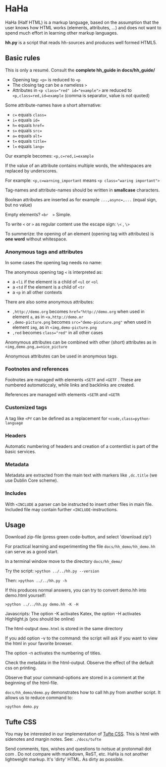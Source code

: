 # HaHa

HaHa (Half HTML) is a markup language, based on the assumption that the user 
knows how HTML works (elements, attributes, ...) and does not want to spend much 
effort in learning other markup languages. 

**hh.py** is a script that reads hh-sources and produces well formed HTML5.

## Basic rules 

This is only a resumé. Consult the **complete hh_guide in docs/hh_guide/**

- Opening tag: `<p>` is reduced to `<p`
- The closing tag can be a nameless `>`     
- Attributes in `<p class="red" id="example">` are reduced to `<p,class=red,id=example` 
(comma is separator, value is not quoted)

Some attribute-names have a short alternative: 

- `c=` equals `class=`
- `i=` equals `id=` 
- `h=` equals `href=` 
- `s=` equals `src=` 
- `a=` equals `alt=` 
- `t=` equals `title=` 
- `l=` equals `lang=` 

Our example becomes: `<p,c=red,i=example`

If the value of an attribute contains multiple words, the whitespaces are 
replaced by underscores.
 
For example: `<p,c=warning_important` means `<p class="waring important">` 

Tag-names and attribute-names should be written in **smallcase** characters.

Boolean attributes are inserted as for example `...,async=,...` (equal sign, but no value)

Empty elements? `<br  >` Simple.

To write `<` or `>` as regular content use the escape sign: `\<` , `\>`   

    
To summerize: the opening of an element (opening tag with attributes) is **one word** without whitespace.
  
### Anonymous tags and attributes

In some cases the opening tag needs no name:

The anonymous opening tag `<` is interpreted as: 

- a `<li` if the element is a child of `<ul` or `<ol` 
- a `<td` if the element is a child of `<tr` 
- a `<p` in all other contexts 

There are also some anonymous attributes: 


- `,http://demo.org` becomes `href="http://demo.org` when used in element `a`, as in `<a,http://demo.or`  
- `,demo-picture.png` becomes `src="demo-picuture.png"` when used in element `img`, as in `<img,demo-picture.png`  
- `,red` becomes `class="red"` in all other cases


Anomymous attributes can be combined with other (short) attributes as in `<img,demo.png,a=nice_picture` 

Anonymous attributes can be used in anonymous tags.

### Footnotes and references

Footnotes are managed with elements `<SETF` and `<GETF` . These are numbered 
automaticcaly, while links and backlinks are created.

References are managed with elements `<SETR` and `<GETR`

### Customized tags

A tag like `<PY` can be defined as a replacement for `<code,class=python-language`

### Headers

Automatic numbering of headers and creation of a contentlist is part of the
basic services.

### Metadata

Metadata are extracted from the main text with markers like `,dc.title` (we use
Dublin Core scheme). 

### Includes

With `<INCLUDE` a parser can be instructed to insert other files in main
file. Included file may contain further `<INCLUDE`-instructions.

## Usage

Download zip-file (press green code-button, and select 'download zip')

For practical learning and experimenting the file `docs/hh_demo/hh_demo.hh` can serve as a good start.

In a terminal window move to the directory `docs/hh_demo/`

Try the script: `>python ../../hh.py --version`

Then: `>python ../../hh.py -h`

If this produces normal answers, you can try to convert demo.hh into demo.html yourself:

`>python ../../hh.py demo.hh -K -H`

Javascripts: The option -K activates Katex, the option -H activates Highlight.js (you should be online)

The html-output `demo.html` is stored in the same directory

If you add option -v to the command: the script will ask if you want to view the html in your favorite browser.

The option -n activates the numbering of titles.

Check the metadata in the html-output. Observe the effect of the default css on printing.

Observe that your command-options are stored in a comment at the beginning of the html-file.

`docs/hh_demo/demo.py` demonstrates how to call hh.py from another script. It allows us to reduce command to:

`>python demo.py`

## Tufte CSS

You may be interested in our implementation of  [Tufte CSS](https://github.com/edwardtufte/tufte-css). This is html with sidenotes and margin notes. See: `./docs/tufte`


Send comments, tips, wishes and questions to notsue at protonmail dot com . Do not compare with markdown, ReST, etc. HaHa is not another lightweight markup. It's 'dirty' HTML. As dirty as possible.
